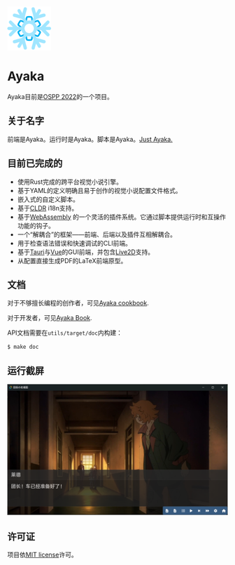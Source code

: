 <img width=100 src="assets/logo.png"/>

# Ayaka

Ayaka目前是[OSPP 2022](https://summer-ospp.ac.cn/)的一个项目。

## 关于名字
前端是Ayaka。运行时是Ayaka。脚本是Ayaka。[Just Ayaka.](https://bbs.mihoyo.com/ys/article/21828380)

## 目前已完成的
* 使用Rust完成的跨平台视觉小说引擎。
* 基于YAML的定义明确且易于创作的视觉小说配置文件格式。
* 嵌入式的自定义脚本。
* 基于[CLDR](https://github.com/unicode-org/cldr) i18n支持。
* 基于[WebAssembly](https://webassembly.org/) 的一个灵活的插件系统。它通过脚本提供运行时和互操作功能的钩子。
* 一个“解耦合”的框架——前端、后端以及插件互相解耦合。
* 用于检查语法错误和快速调试的CLI前端。
* 基于[Tauri](https://tauri.app/)与[Vue](https://vuejs.org/)的GUI前端，并包含[Live2D](https://www.live2d.com)支持。
* 从配置直接生成PDF的LaTeX前端原型。

## 文档
对于不够擅长编程的创作者，可见[Ayaka cookbook](https://github.com/Uni-Gal/Ayaka/tree/master/book/cookbook).

对于开发者，可见[Ayaka Book](https://uni-gal.github.io/Ayaka/).

API文档需要在`utils/target/doc`内构建：
``` bash
$ make doc
```

## 运行截屏
![奥尔加](assets/galgui.png)

## 许可证

项目依[MIT license](LICENSE)许可。
